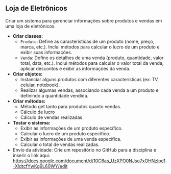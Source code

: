 ## Loja de Eletrônicos

Criar um sistema para gerenciar informações sobre produtos e vendas em uma loja de eletrônicos.

- **Criar classes:**
    - `Produto`: Define as características de um produto (nome, preço, marca, etc.). Inclui métodos para calcular o lucro de um produto e exibir suas informações.
    - `Venda`: Define os detalhes de uma venda (produto, quantidade, valor total, data, etc.). Inclui métodos para calcular o valor total da venda, aplicar descontos e exibir as informações da venda.
- **Criar objetos:**
    - Instanciar alguns produtos com diferentes características (ex: TV, celular, notebook).
    - Realizar algumas vendas, associando cada venda a um produto e definindo a quantidade vendida.
- **Criar métodos:**
    - Método get tanto para produtos quanto vendas.
    - Cálculo de lucro
    - Cálculo de vendas realizadas
- **Testar o sistema:**
    - Exibir as informações de um produto específico.
    - Calcular o lucro de um produto específico.
    - Exibir as informações de uma venda específica.
    - Calcular o total de vendas realizadas.
- Envio da atividade:
      Crie um repositório no GitHub para a disciplina e inserir o link aqui:
      https://docs.google.com/document/d/10C6as_UzXPO0NJso7xOHNzlpe1-XldtcfYwKg9L60WY/edit
